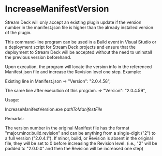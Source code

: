 # IncreaseManifestVersion
Stream Deck will only accept an existing plugin update if the version number in the manifest.json file is higher than the already installed version of the plugin.

This command-line program can be used in a Build event in Visual Studio or a deployment script for Stream Deck projects and ensure that the deployment to Stream Deck will be accepted without the need to uninstall the previous version beforehand. 

Upon execution, the program will locate the version info in the referenced Manifest.json file and increase the Revision level one step. Example:

Existing line in Manifest.json =>
"Version": "2.0.4.58",

The same line after execution of this program. =>
"Version": "2.0.4.59",

Usage:

IncreaseManifestVersion.exe _pathToManifestFile_

Remarks:

The version number in the original Manifest file has the format "major.minor.build.revision" and can be anything from a single-digit ("2") to a full version ("2.0.4.1"). 
If minor, build, or Revision is absent in the original file, they will be set to 0 before increasing the Revision level. 
(i.e., "2" will be padded to "2.0.0.0" and then the Revision will be increased one step)
